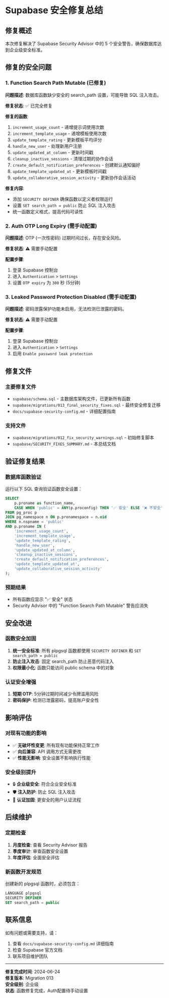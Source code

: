 # Supabase 安全修复总结

## 修复概述

本次修复解决了 Supabase Security Advisor 中的 5 个安全警告，确保数据库达到企业级安全标准。

## 修复的安全问题

### 1. Function Search Path Mutable (已修复)

**问题描述**: 数据库函数缺少安全的 search_path 设置，可能导致 SQL 注入攻击。

**修复状态**: ✅ 已完全修复

**修复的函数**:
1. `increment_usage_count` - 递增提示词使用次数
2. `increment_template_usage` - 递增模板使用次数  
3. `update_template_rating` - 更新模板平均评分
4. `handle_new_user` - 处理新用户注册
5. `update_updated_at_column` - 更新时间戳
6. `cleanup_inactive_sessions` - 清理过期的协作会话
7. `create_default_notification_preferences` - 创建默认通知偏好
8. `update_template_updated_at` - 更新模板时间戳
9. `update_collaborative_session_activity` - 更新协作会话活动

**修复内容**:
- 添加 `SECURITY DEFINER` 确保函数以定义者权限运行
- 设置 `SET search_path = public` 防止 SQL 注入攻击
- 统一函数定义格式，提高代码可读性

### 2. Auth OTP Long Expiry (需手动配置)

**问题描述**: OTP (一次性密码) 过期时间过长，存在安全风险。

**修复状态**: ⚠️ 需要手动配置

**配置步骤**:
1. 登录 Supabase 控制台
2. 进入 `Authentication` > `Settings`
3. 设置 `OTP expiry` 为 `300` 秒 (5分钟)

### 3. Leaked Password Protection Disabled (需手动配置)

**问题描述**: 密码泄露保护功能未启用，无法检测已泄露的密码。

**修复状态**: ⚠️ 需要手动配置

**配置步骤**:
1. 登录 Supabase 控制台
2. 进入 `Authentication` > `Settings`
3. 启用 `Enable password leak protection`

## 修复文件

### 主要修复文件
- `supabase/schema.sql` - 主数据库架构文件，已更新所有函数
- `supabase/migrations/013_final_security_fixes.sql` - 最终安全修复迁移
- `docs/supabase-security-config.md` - 详细配置指南

### 支持文件
- `supabase/migrations/012_fix_security_warnings.sql` - 初始修复脚本
- `supabase/SECURITY_FIXES_SUMMARY.md` - 本总结文档

## 验证修复结果

### 数据库函数验证

运行以下 SQL 查询验证函数安全设置：

```sql
SELECT 
    p.proname as function_name,
    CASE WHEN 'public' = ANY(p.proconfig) THEN '✅ 安全' ELSE '❌ 不安全' END as security_status
FROM pg_proc p
JOIN pg_namespace n ON p.pronamespace = n.oid
WHERE n.nspname = 'public'
AND p.proname IN (
    'increment_usage_count', 
    'increment_template_usage', 
    'update_template_rating',
    'handle_new_user',
    'update_updated_at_column',
    'cleanup_inactive_sessions',
    'create_default_notification_preferences',
    'update_template_updated_at',
    'update_collaborative_session_activity'
);
```

### 预期结果
- 所有函数应显示 "✅ 安全" 状态
- Security Advisor 中的 "Function Search Path Mutable" 警告应消失

## 安全改进

### 函数安全加固
1. **统一安全标准**: 所有 plpgsql 函数都使用 `SECURITY DEFINER` 和 `SET search_path = public`
2. **防止注入攻击**: 固定 search_path 防止恶意代码注入
3. **权限最小化**: 函数只能访问 public schema 中的对象

### 认证安全增强
1. **短期 OTP**: 5分钟过期时间减少令牌滥用风险
2. **密码保护**: 检测已泄露密码，提高账户安全性

## 影响评估

### 对现有功能的影响
- ✅ **无破坏性变更**: 所有现有功能保持正常工作
- ✅ **向后兼容**: API 调用方式无需更改
- ✅ **性能无影响**: 安全设置不影响执行性能

### 安全级别提升
- 🔒 **企业级安全**: 符合企业安全标准
- 🛡️ **注入防护**: 防止 SQL 注入攻击
- 🔐 **认证加固**: 更安全的用户认证流程

## 后续维护

### 定期检查
1. **月度检查**: 查看 Security Advisor 报告
2. **季度审计**: 审查函数安全设置
3. **年度评估**: 全面安全评估

### 新函数开发规范
创建新的 plpgsql 函数时，必须包含：
```sql
LANGUAGE plpgsql
SECURITY DEFINER
SET search_path = public
```

## 联系信息

如有问题或需要支持，请：
1. 查看 `docs/supabase-security-config.md` 详细指南
2. 检查 Supabase 官方文档
3. 联系项目维护团队

---

**修复完成时间**: 2024-06-24  
**修复版本**: Migration 013  
**安全级别**: 企业级  
**状态**: 函数修复完成，Auth配置待手动设置
